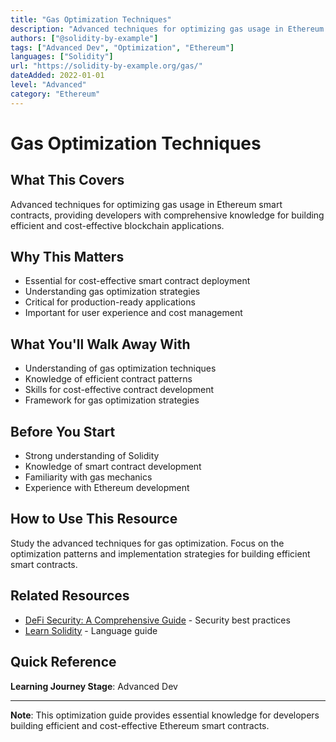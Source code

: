 ```yaml
---
title: "Gas Optimization Techniques"
description: "Advanced techniques for optimizing gas usage in Ethereum smart contracts"
authors: ["@solidity-by-example"]
tags: ["Advanced Dev", "Optimization", "Ethereum"]
languages: ["Solidity"]
url: "https://solidity-by-example.org/gas/"
dateAdded: 2022-01-01
level: "Advanced"
category: "Ethereum"
---
```


# Gas Optimization Techniques

## What This Covers

Advanced techniques for optimizing gas usage in Ethereum smart contracts, providing developers with comprehensive knowledge for building efficient and cost-effective blockchain applications.

## Why This Matters

- Essential for cost-effective smart contract deployment
- Understanding gas optimization strategies
- Critical for production-ready applications
- Important for user experience and cost management

## What You'll Walk Away With

- Understanding of gas optimization techniques
- Knowledge of efficient contract patterns
- Skills for cost-effective contract development
- Framework for gas optimization strategies

## Before You Start

- Strong understanding of Solidity
- Knowledge of smart contract development
- Familiarity with gas mechanics
- Experience with Ethereum development

## How to Use This Resource

Study the advanced techniques for gas optimization. Focus on the optimization patterns and implementation strategies for building efficient smart contracts.

## Related Resources

- [DeFi Security: A Comprehensive Guide](https://blog.openzeppelin.com/defi-security/) - Security best practices
- [Learn Solidity](https://cryptodevhub.io/learn/solidity) - Language guide

## Quick Reference

**Learning Journey Stage**: Advanced Dev

---

**Note**: This optimization guide provides essential knowledge for developers building efficient and cost-effective Ethereum smart contracts. 